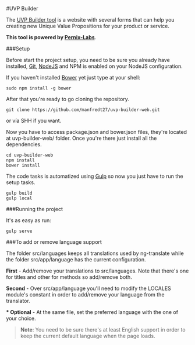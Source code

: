 #UVP Builder

The [UVP Builder tool](http://www.uvpbuilder.com/) is a website with several forms that can help you creating new Unique Value Propositions for your product or service.

**This tool is powered by [Pernix-Labs](http://labs.pernix-solutions.com/)**.

###Setup

Before start the project setup, you need to be sure you already have installed, [Git](https://git-scm.com/), [NodeJS](https://nodejs.org/en/) and NPM is enabled on your NodeJS configuration.

If you haven't installed [Bower](http://bower.io/) yet just type at your shell:

```
sudo npm install -g bower
```

After that you're ready to go cloning the repository.

```
git clone https://github.com/manfredt27/uvp-builder-web.git
```

or vía SHH if you want.

Now you have to access package.json and bower.json files, they're located at uvp-builder-web/ folder. Once you're there just install all the dependencies.

```
cd uvp-builder-web
npm install
bower install
```

The code tasks is automatized using [Gulp](http://gulpjs.com/) so now you just have to run the setup tasks.


```
gulp build
gulp local
```

###Running the project

It's as easy as run:

```
gulp serve
```

###To add or remove language support



The folder src/languages keeps all translations used by ng-translate while the folder src/app/language has the current configuration.

**First** - Add/remove your translations to src/languages. Note that there's one for titles and other for methods so add/remove both.

**Second** - Over src/app/language you'll need to modify the LOCALES module's constant in order to add/remove your language from the translator.

**\* Optional** - At the same file, set the preferred language with the one of your choice.

> **Note**: You need to be sure there's at least English support in order to keep the current default language when the page loads.

